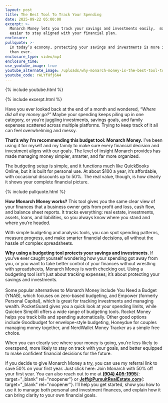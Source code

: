```yaml
---
layout: post
title: The Best Tool To Track Your Spending
date: 2025-09-22 05:00:00
excerpt: >-
  Monarch Money lets you track your savings and investments easily,  making it
  easier to stay aligned with your financial plan.
enclosure:
pullquote: >-
  In today’s economy, protecting your savings and investments is more important
  than ever.
enclosure_type: video/mp4
enclosure_time:
use_youtube_image: true
youtube_alternate_image: /uploads/why-monarch-money-is-the-best-tool-to-track-your-spending-2.jpg
youtube_code: rALYfHfj6A4
---
```

{% include youtube.html %}

{% include excerpt.html %}

Have you ever looked back at the end of a month and wondered, *“Where did all my money go?”* Maybe your spending keeps piling up in one category, or you’re juggling investments, savings goals, and family expenses scattered across multiple platforms. Trying to keep track of it all can feel overwhelming and messy.

**That’s why I’m recommending this budget tool: Monarch Money.** I’ve been using it for myself and my family to make sure every financial decision and investment aligns with our goals. The level of insight Monarch provides has made managing money simpler, smarter, and far more organized.

The budgeting setup is simple, and it functions much like QuickBooks Online, but it is built for personal use. At about $100 a year, it’s affordable, with occasional discounts up to 50%. The real value, though, is how clearly it shows your complete financial picture.

{% include pullquote.html %}

**How Monarch Money works?** This tool gives you the same clear view of your finances that a business owner gets from profit and loss, cash flow, and balance sheet reports. It tracks everything: real estate, investments, assets, loans, and liabilities, so you always know where you stand and where you’re headed.

With simple budgeting and analysis tools, you can spot spending patterns, measure progress, and make smarter financial decisions, all without the hassle of complex spreadsheets.

**Why using a budgeting tool protects your savings and investments.** If you’ve ever caught yourself wondering how your spending got away from you, or you want to take better control of your finances without wrestling with spreadsheets, Monarch Money is worth checking out. Using a budgeting tool isn’t just about tracking expenses; it’s about protecting your savings and investments.<br><br>Some popular alternatives to Monarch Money include You Need a Budget (YNAB), which focuses on zero-based budgeting, and Empower (formerly Personal Capital), which is great for tracking investments and managing wealth. PocketGuard gives you a quick look at your spending limits, while Quicken Simplifi offers a wide range of budgeting tools. Rocket Money helps you track bills and spending automatically. Other good options include Goodbudget for envelope-style budgeting, Honeydue for couples managing money together, and NerdWallet Money Tracker as a simple free choice.

When you can clearly see where your money is going, you’re less likely to overspend, more likely to stay on track with your goals, and better equipped to make confident financial decisions for the future.

If you decide to give Monarch Money a try, you can use my referral link to save 50% on your first year. Just click here: Join Monarch with 50% off your first year. You can also reach out to me at [**(904) 405-1995**](tel:9044051995){: target="_blank" rel="noopener"} or [**Jeff@PursuitRealEstate.com**](Jeff@PursuitRealEstate.com){: target="_blank" rel="noopener"}. I’ll help you get started, show you how to use it to manage both personal and investment finances, and explain how it can bring clarity to your own financial goals.